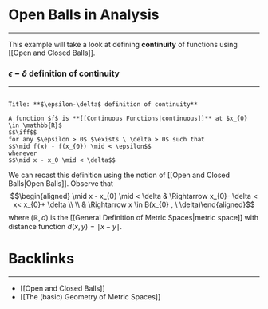# Open Balls in Analysis
---

This example will take a look at defining **continuity** of functions using [[Open and Closed Balls]]. 

### $\epsilon-\delta$ definition of continuity
---
```ad-Definition

Title: **$\epsilon-\delta$ definition of continuity**

A function $f$ is **[[Continuous Functions|continuous]]** at $x_{0} \in \mathbb{R}$
$$\iff$$
for any $\epsilon > 0$ $\exists \ \delta > 0$ such that 
$$\mid f(x) - f(x_{0}) \mid < \epsilon$$
whenever 
$$\mid x - x_0 \mid < \delta$$
```

We can recast this definition using the notion of [[Open and Closed Balls|Open Balls]]. Observe that
$$\begin{aligned} \mid x - x_{0} \mid < \delta & \Rightarrow x_{0}- \delta < x< x_{0}+ \delta \\ \\
& \Rightarrow x \in B(x_{0} , \ \delta)\end{aligned}$$
where $(\mathbb{R}, d)$ is the [[General Definition of Metric Spaces|metric space]] with distance function $d(x,y) = \mid x - y \mid$.

# Backlinks
---
- [[Open and Closed Balls]]
- [[The (basic) Geometry of Metric Spaces]]